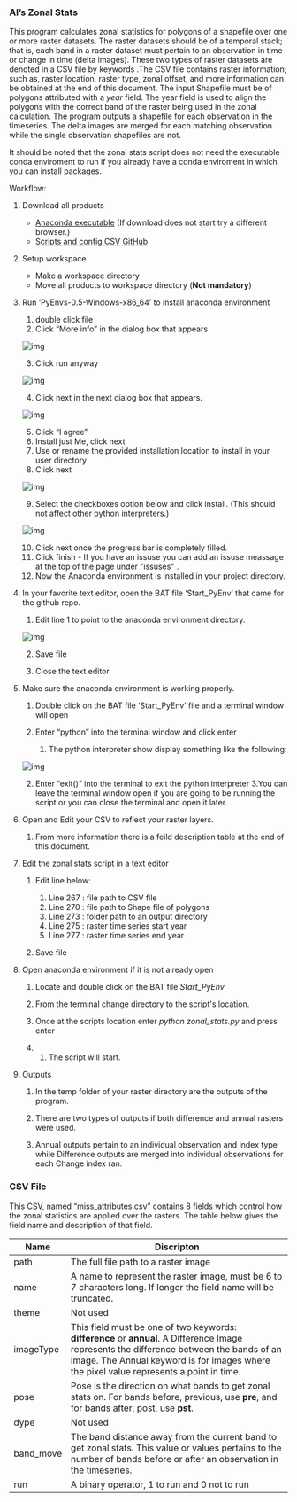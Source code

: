 ### Al’s Zonal Stats



This program calculates zonal statistics for polygons of a shapefile over one or more raster datasets. The raster datasets should be of a temporal stack; that is, each band in a raster dataset must pertain to an observation in time or change in time (delta images). These two types of raster datasets are denoted in a CSV file by keywords .The CSV file contains raster information; such as, raster location, raster type, zonal offset, and more information can be obtained at the end of this document. The input Shapefile must be of polygons attributed with a *year* field. The year field is used to align the polygons with the correct band of the raster being used in the zonal calculation. The program outputs a shapefile for each observation in the timeseries. The delta images are merged for each matching observation while the single observation shapefiles are not. 

It should be noted that the zonal stats script does not need the executable conda enviroment to run if you already have a conda enviroment in which you can install packages. 

Workflow:


1. Download all products 

   - [Anaconda executable](https://drive.google.com/file/d/1Tm0qBHEbWVF6Gm_DT3m9iOGpHfaFTqhw/view?usp=share_link) (If download does not start try a different browser.)
   - [Scripts and config CSV GitHub ](https://github.com/clarype/al_zonal_stats/archive/refs/heads/main.zip)

2. Setup workspace 

   - Make a workspace directory 
   - Move all products to workspace directory (**Not mandatory**)

3. Run ‘PyEnvs-0.5-Windows-x86_64’ to install anaconda environment

   1. double click file
   2. Click “More info” in the dialog box that appears

   ![img](https://lh6.googleusercontent.com/Acdi-tYgRUB2Q5PSvcGAObGXLd9NmB38DSZsRC35EiMqZzYY8hlE2HD4RFV20915eloG3AWK76KITXnlg51Fl2nKtP-xqBrK7nnE9Ku7mBYMX7gRZtPFoDalB8spaTn0pquM35KqiLSeFJIenHgFaQg894sr5vgl0behp-hY_3B7XDTZ6TVI44zSrw3Oug)

   3. Click run anyway

   ![img](https://lh6.googleusercontent.com/guncH4qST2Q4iirDG9IBgkGmBHqI6hrqlDGoxKRGSfs4ks5O3KzWYv0TqbG1pV1odOjWkmE0slhWRkCJ_4aM9FLgPDlpbGpco45ol5cr-7p6NLCtYuteOC7WZk1B9Kc7IWDnoEe83BHZYcO8rm0CcyRLVkwjxUAUSH4ZxWF15rbqj8E9pvQjsB-ogHX-aQ)

   4. Click next in the next dialog box that appears.

   ![img](https://lh3.googleusercontent.com/cyWvtnLhyty8YrUXArPSWyu2Fc7-cdUwow4_n6QJmOlCQN5cNTyzQ47YqNyV-8EKR9AV2VgzBif1phLfCcIDKw0pRxrNu9EDk1-zQE7OHIAXoadzdbgHDW5rie9CDSMvrudDLgVFRH84WpYt4MCjfKBujzvHMZlF-8nrPaelZV939-pp--UeuA9q7g7D3g)

   5. Click “I agree”
   6. Install just Me, click next 
   7. Use or rename the provided installation location to install in your user directory
   8. Click next

   ![img](https://lh3.googleusercontent.com/TZDD7MeVokOj7Hy1hO4JxtWivTPaFY_HA6ASpJNaitUM7vIoQWO2HuprxwkSBIMIUNUJRzn1nLNQ2kuAWSssYSgDX3hZTL-VuwIO9tU9ZrVVhFh91XAF2v-pRSAM76rwrOcB6-WDWZG0ZHfVOxko8ZKubsST3i0Dlxksd5kcSWbkivkptwtfIMMx2eB4)

   9. Select the checkboxes option below and click install. (This should not affect other python interpreters.)

   ![img](https://lh6.googleusercontent.com/KA6sG6JNaw-OKPDDdPJzrARlOrm9ff9Xs6sq0zOjBkIpIoxCA4pqjPggc6eP8BVYE_4xTpDEuBg1O5xBM5uR99BPw5uGju487S4koehU25xU3iDKFj-DYGKY7DKkS7fRX5n8yzwG0cq-NrIIxt-fA5MLaPpNuZAhiUbw9n9Z1ZWgK6BpClO1wTqnoGsOGQ)

   10. Click next once the progress bar is completely filled. 
   11. Click finish - If you have an issuse you can add an issuse meassage at the top of the page under "issuses" .
   12. Now the Anaconda environment is installed in your project directory.



4. In your favorite text editor, open the BAT file ‘Start_PyEnv’ that came for the github repo.

   1. Edit line 1 to point to the anaconda environment directory. 

   ![img](https://lh5.googleusercontent.com/m41QgcQnRp_RxQC5hyiVRbbjAVv1eQMCDRpRG72f5VSvrsKKYdCPsbzHEEF4qvrEa7qUkYytscmAAStmazCft2csb8FpeoIvtCu-l57kZZhoQiaBw7JqibmJI-1TOpWR7trkTdDqiIZXkeanNBGU-m40klUIwX0nkWbCdydBboZBkhYHUnQzP-pT_BnJ)

   2. Save file 

   3. Close the text editor

5. Make sure the anaconda environment is working properly.

   1. Double click on the BAT file ‘Start_PyEnv’ file and a terminal window will open

   2. Enter “python” into the terminal window and click enter 

      1. The python interpreter show display something like the following:

   ![img](https://lh5.googleusercontent.com/_yvOJGOqjHU4HZFpE7K0mTH99MNarfL8khxxsEWb4O_3bTkALg5F34QwrmocP5KOzNVD0d8-yce4Mq6lasVNai_QyoScUWJQg4Kmd4bWx5o0gA2LI8TEZ8aV2M3pRciTHO0kszhFDuPNjUZkAKkmbzUB5K2at7oy9EC7IeCMIeENEX8BpxBQ3rO9ARJnmQ)

      2. Enter “exit()” into the terminal to exit the python interpreter
      3.You can leave the terminal window open if you are going to be running the script or you can close the terminal and open it later.

6. Open and Edit your CSV to reflect your raster layers.

   1. From more information there is a feild description table at the end of this document. 

7. Edit the zonal stats script in a text editor 

   1. Edit line below:

        1. Line 267 : file path to CSV file 
        2. Line 270 : file path to Shape file of polygons 
        3. Line 273 : folder path to an output directory
        4. Line 275 : raster time series start year
        5. Line 277 : raster time series end year

   3. Save file

5. Open anaconda environment if it is not already open

   1. Locate and double click on the BAT file *Start_PyEnv*

   2. From the terminal change directory to the script's location.

   3. Once at the scripts location enter *python zonal_stats.py* and press enter 

   4. 1. The script will start. 

7. Outputs 

   1. In the temp folder of your raster directory are the outputs of the program.

   2. There are two types of outputs if both difference and annual rasters were used.

   13. Annual outputs pertain to an individual observation and index type while Difference outputs are merged into individual observations for each Change index ran. 


### CSV File 



This CSV, named “miss_attributes.csv” contains 8 fields which control how the zonal statistics are applied over the rasters. The table below gives the field name and description of that field.



| Name      |  Discripton                                                  |
| --------- | ------------------------------------------------------------ |
| path      | The full file path to a raster image                         |
| name      | A name to represent the raster image, must be 6 to 7 characters long. If longer the field name will be truncated.|
| theme     | Not used                                                     |
| imageType | This field must be one of two keywords: **difference** or **annual**. A Difference Image represents the difference between the bands of an image. The Annual keyword is for images where the pixel value represents a point in time. |
| pose      | Pose is the direction on what bands to get zonal stats on. For bands before, previous, use **pre**, and for bands after, post, use **pst**. |
| dype      | Not used                                                     |
| band_move | The band distance away from the current band to get zonal stats. This value or values pertains to the number of bands before or after an observation in the timeseries. |
| run       | A binary operator, 1 to run and 0 not to run                 |

 
